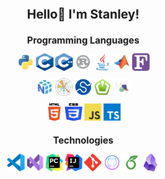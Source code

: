 <!-- README Header -->
<h1 align="center">Hello👋 I'm Stanley!</h1>

<!-- About Me Style -->
<style> img { pointer-events: none; } </style>

<!-- Programming Languages -->
<h2 align="center">Programming Languages</h2>
<p align="center">
    <img src="icons/python.svg" alt="Python" width="40" height="40"/>
    <img src="icons/c.svg" alt="C" width="40" height="40"/>
    <img src="icons/cpp.svg" alt="C++" width="40" height="40"/>
    <img src="icons/rust.svg" alt="Rust" width="40" height="40"/>
    <img src="icons/java.svg" alt="Java" width="40" height="40"/>
    <img src="icons/matlab.svg" alt="Matlab" width="40" height="40"/>
    <img src="icons/fortran.svg" alt="Fortran" width="40" height="40"/>
    <!-- <img src="icons/bash.svg" alt="Bashscript" width="40" height="40"/>
    <img src="icons/powershell.svg" alt="Powershell" width="40" height="40"/> -->
    <!-- <img src="icons/r.svg" alt="R (Statistics)" width="40" height="40"/> -->
</p>
<p align="center">
    <img src="icons/numpy.svg" alt="Numpy" width="40" height="40"/>
    <img src="icons/matplotlib.svg" alt="MatPlotLib" width="40" height="40"/>
    <img src="icons/scipy.svg" alt="SciPy" width="40" height="40"/>
    <img src="icons/sfml.svg" alt="SFML" width="40" height="40"/>
    <img src="icons/manim.svg" alt="Manimation" width="40" height="40"/>
</p>
<p align="center">
    <img src="icons/html5.svg" alt="HTML5" width="40" height="40"/>
    <img src="icons/css3.svg" alt="CSS3" width="40" height="40"/>
    <img src="icons/javascript.svg" alt="Javascript" width="40" height="40"/>
    <img src="icons/typescript.svg" alt="Typescript" width="40" height="40"/>
</p>

<!-- Programming Technologies -->
<h2 align="center">Technologies</h2>
<p align="center">
    <img src="icons/vscode.svg" alt="Visual Studio Code" width="40" height="40"/>
    <img src="icons/vs.svg" alt="Visual Studio" width="40" height="40"/>
    <img src="icons/pycharm.svg" alt="PyCharm" width="40" height="40"/>
    <img src="icons/intellij.svg" alt="Intelli-J" width="40" height="40"/>
    <img src="icons/git.svg" alt="Git" width="40" height="40"/>
    <img src="icons/github.svg" alt="GitHub" width="40" height="40"/>
    <img src="icons/overleaf.svg" alt="Overleaf" width="40" height="40"/>
    <img src="icons/obsidian.png" alt="Obsidian" width="40" height="40"/>
</p>